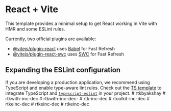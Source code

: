 # React + Vite

This template provides a minimal setup to get React working in Vite with HMR and some ESLint rules.

Currently, two official plugins are available:

- [@vitejs/plugin-react](https://github.com/vitejs/vite-plugin-react/blob/main/packages/plugin-react/README.md) uses [Babel](https://babeljs.io/) for Fast Refresh
- [@vitejs/plugin-react-swc](https://github.com/vitejs/vite-plugin-react-swc) uses [SWC](https://swc.rs/) for Fast Refresh

## Expanding the ESLint configuration

If you are developing a production application, we recommend using TypeScript and enable type-aware lint rules. Check out the [TS template](https://github.com/vitejs/vite/tree/main/packages/create-vite/template-react-ts) to integrate TypeScript and [`typescript-eslint`](https://typescript-eslint.io) in your project.
#   r t k b y a k s h a y  
 #   r t k w i t h - i n c - d e c  
 #   r t k w i t h - i n c - d e c -  
 #   r t k - i n c - d e c  
 #   r t o o l k i t - i n c - d e c  
 #   r t k e i n c - d e c  
 #   r t k e i n c - d e c  
 #   r t k e i n c - d e c  
 